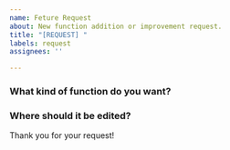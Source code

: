 ```yaml
---
name: Feture Request
about: New function addition or improvement request.
title: "[REQUEST] "
labels: request
assignees: ''

---
```


### What kind of function do you want?

### Where should it be edited?  



Thank you for your request!
